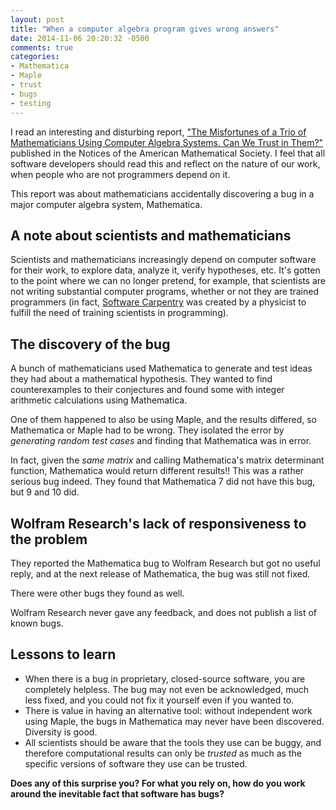 ```yaml
---
layout: post
title: "When a computer algebra program gives wrong answers"
date: 2014-11-06 20:20:32 -0500
comments: true
categories:
- Mathematica
- Maple
- trust
- bugs
- testing
---
```

I read an interesting and disturbing report, ["The Misfortunes of a Trio of Mathematicians Using Computer Algebra Systems. Can We Trust in Them?"](http://www.ams.org/notices/201410/rnoti-p1249.pdf) published in the Notices of the American Mathematical Society. I feel that all software developers should read this and reflect on the nature of our work, when people who are not programmers depend on it.

This report was about mathematicians accidentally discovering a bug in a major computer algebra system, Mathematica.

<!--more-->

## A note about scientists and mathematicians

Scientists and mathematicians increasingly depend on computer software for their work, to explore data, analyze it, verify hypotheses, etc. It's gotten to the point where we can no longer pretend, for example, that scientists are not writing substantial computer programs, whether or not they are trained programmers (in fact, [Software Carpentry](http://software-carpentry.org/) was created by a physicist to fulfill the need of training scientists in programming).

## The discovery of the bug

A bunch of mathematicians used Mathematica to generate and test ideas they had about a mathematical hypothesis. They wanted to find counterexamples to their conjectures and found some with integer arithmetic calculations using Mathematica.

One of them happened to also be using Maple, and the results differed, so Mathematica or Maple had to be wrong. They isolated the error by *generating random test cases* and finding that Mathematica was in error.

In fact, given the *same matrix* and calling Mathematica's matrix determinant function, Mathematica would return different results!! This was a rather serious bug indeed. They found that Mathematica 7 did not have this bug, but 9 and 10 did.

## Wolfram Research's lack of responsiveness to the problem

They reported the Mathematica bug to Wolfram Research but got no useful reply, and at the next release of Mathematica, the bug was still not fixed.

There were other bugs they found as well.

Wolfram Research never gave any feedback, and does not publish a list of known bugs.

## Lessons to learn

- When there is a bug in proprietary, closed-source software, you are completely helpless. The bug may not even be acknowledged, much less fixed, and you could not fix it yourself even if you wanted to.
- There is value in having an alternative tool: without independent work using Maple, the bugs in Mathematica may never have been discovered. Diversity is good.
- All scientists should be aware that the tools they use can be buggy, and therefore computational results can only be *trusted* as much as the specific versions of software they use can be trusted.

**Does any of this surprise you? For what you rely on, how do you work around the inevitable fact that software has bugs?**

